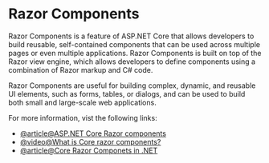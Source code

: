 # Razor Components

Razor Components is a feature of ASP.NET Core that allows developers to build reusable, self-contained components that can be used across multiple pages or even multiple applications. Razor Components is built on top of the Razor view engine, which allows developers to define components using a combination of Razor markup and C# code.

Razor Components are useful for building complex, dynamic, and reusable UI elements, such as forms, tables, or dialogs, and can be used to build both small and large-scale web applications.

For more information, vist the following links:

- [@article@ASP.NET Core Razor components](https://learn.microsoft.com/en-us/aspnet/core/blazor/components/?view=aspnetcore-7.0)
- [@video@What is Core razor components?](https://www.youtube.com/watch?v=KseDLejhYi0)
- [@article@Core Razor Componets in .NET](https://www.c-sharpcorner.com/blogs/asp-net-core-razor-componets)
